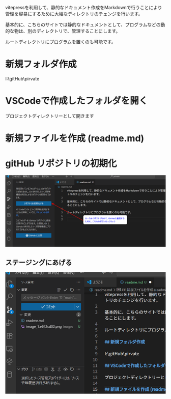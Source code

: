 vitepressを利用して、静的なドキュメント作成をMarkdownで行うことにより管理を容易にするために大幅なディレクトリのチェンジを行います。

基本的に、こちらのサイトでは静的なドキュメントとして、プログラムなどの動的な物は、別のディレクトリで、管理することにします。

ルートディレクトリにプログラムを置くのも可能です。

# 新規フォルダ作成
I:\gitHub\pirvate
# VSCodeで作成したフォルダを開く
プロジェクトディレクトリーとして開きます
# 新規ファイルを作成 (readme.md)

# gitHub リポジトリの初期化
  ![](images/image_1.e642cd02.png)
## ステージングにあげる
![](images/image_2.png)



